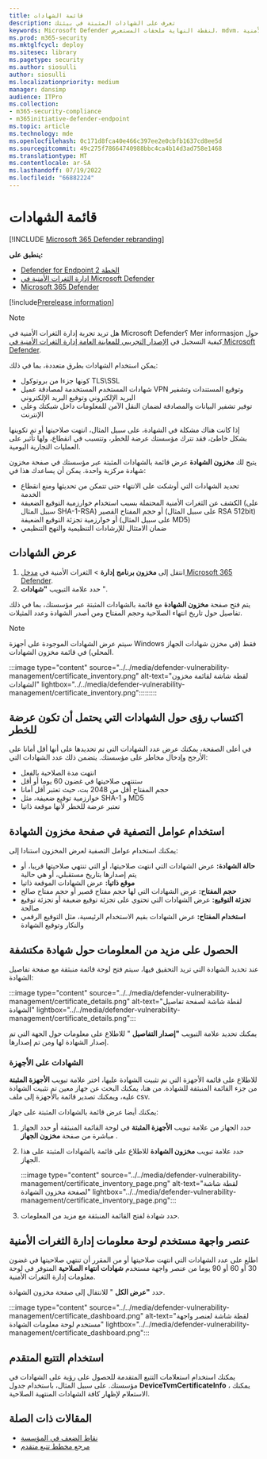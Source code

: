 ```yaml
---
title: قائمة الشهادات
description: تعرف على الشهادات المثبتة في بيئتك
keywords: Microsoft Defender لنقطة النهاية ملحقات المستعرض، mdvm، إدارة الثغرات الأمنية
ms.prod: m365-security
ms.mktglfcycl: deploy
ms.sitesec: library
ms.pagetype: security
ms.author: siosulli
author: siosulli
ms.localizationpriority: medium
manager: dansimp
audience: ITPro
ms.collection:
- m365-security-compliance
- m365initiative-defender-endpoint
ms.topic: article
ms.technology: mde
ms.openlocfilehash: 0c171d8fca40e466c397ee2e0cbfb1637cd8ee5d
ms.sourcegitcommit: 49c275f78664740988bbc4ca4b14d3ad758e1468
ms.translationtype: MT
ms.contentlocale: ar-SA
ms.lasthandoff: 07/19/2022
ms.locfileid: "66882224"
---
```

# <a name="certificate-inventory"></a>قائمة الشهادات

[!INCLUDE [Microsoft 365 Defender rebranding](../../includes/microsoft-defender.md)]

**ينطبق على:**

- [Defender for Endpoint الخطة 2](https://go.microsoft.com/fwlink/?linkid=2154037)
- [إدارة الثغرات الأمنية في Microsoft Defender](index.yml)
- [Microsoft 365 Defender](https://go.microsoft.com/fwlink/?linkid=2118804)

[!include[Prerelease information](../../includes/prerelease.md)]

>[!Note]
> هل تريد تجربة إدارة الثغرات الأمنية في Microsoft Defender؟ Mer informasjon حول كيفية التسجيل في [الإصدار التجريبي للمعاينة العامة إدارة الثغرات الأمنية في Microsoft Defender](../defender-vulnerability-management/get-defender-vulnerability-management.md).

يمكن استخدام الشهادات بطرق متعددة، بما في ذلك:

- كونها جزءا من بروتوكول TLS\SSL
- شهادات المستخدم المستخدمة لمصادقة عميل VPN وتوقيع المستندات وتشفير البريد الإلكتروني وتوقيع البريد الإلكتروني
- توفير تشفير البيانات والمصادقة لضمان النقل الآمن للمعلومات داخل شبكتك وعلى الإنترنت

إذا كانت هناك مشكلة في الشهادة، على سبيل المثال، انتهت صلاحيتها أو تم تكوينها بشكل خاطئ، فقد تترك مؤسستك عرضة للخطر، وتتسبب في انقطاع، ولها تأثير على العمليات التجارية اليومية.

يتيح لك **مخزون الشهادة** عرض قائمة بالشهادات المثبتة عبر مؤسستك في صفحة مخزون شهادة مركزية واحدة. يمكن أن يساعدك هذا في:

- تحديد الشهادات التي أوشكت على الانتهاء حتى تتمكن من تحديثها ومنع انقطاع الخدمة
- الكشف عن الثغرات الأمنية المحتملة بسبب استخدام خوارزمية التوقيع الضعيفة (على سبيل المثال SHA-1-RSA) أو حجم المفتاح القصير (على سبيل المثال RSA 512bit) أو خوارزمية تجزئة التوقيع الضعيفة (على سبيل المثال MD5)
- ضمان الامتثال للإرشادات التنظيمية والنهج التنظيمي

## <a name="view-your-certificates"></a>عرض الشهادات

1. انتقل إلى **مخزون برنامج** **إدارة** >  الثغرات الأمنية في [مدخل Microsoft 365 Defender](https://security.microsoft.com).
2. حدد علامة التبويب **"شهادات** ".

يتم فتح صفحة **مخزون الشهادة** مع قائمة بالشهادات المثبتة عبر مؤسستك، بما في ذلك تفاصيل حول تاريخ انتهاء الصلاحية وحجم المفتاح ومن أصدر الشهادة وعدد المثيلات.

>[!Note]
>سيتم عرض الشهادات الموجودة على أجهزة Windows فقط (في مخزن شهادات الجهاز المحلي) في قائمة مخزون الشهادات.

   :::image type="content" source="../../media/defender-vulnerability-management/certificate_inventory.png" alt-text="لقطة شاشة لقائمة مخزون الشهادات" lightbox="../../media/defender-vulnerability-management/certificate_inventory.png":::::::::

## <a name="gain-insights-into-potentially-vulnerable-certificates"></a>اكتساب رؤى حول الشهادات التي يحتمل أن تكون عرضة للخطر

في أعلى الصفحة، يمكنك عرض عدد الشهادات التي تم تحديدها على أنها أقل أمانا على الأرجح وإدخال مخاطر على مؤسستك. يتضمن ذلك عدد الشهادات التي:

- انتهت مدة الصلاحية بالفعل
- ستنتهي صلاحيتها في غضون 60 يوما أو أقل
- حجم المفتاح أقل من 2048 بت، حيث تعتبر أقل أمانا
- خوارزمية توقيع ضعيفة، مثل SHA-1 و MD5
- تعتبر عرضة للخطر لأنها موقعة ذاتيا

## <a name="use-filters-on-the-certificate-inventory-page"></a>استخدام عوامل التصفية في صفحة مخزون الشهادة

يمكنك استخدام عوامل التصفية لعرض المخزون استنادا إلى:

- **حالة الشهادة:** عرض الشهادات التي انتهت صلاحيتها، أو التي تنتهي صلاحيتها قريبا، أو يتم إصدارها بتاريخ مستقبلي، أو هي حالية
- **موقع ذاتيا:** عرض الشهادات الموقعة ذاتيا
- **حجم المفتاح:** عرض الشهادات التي لها حجم مفتاح قصير أو حجم مفتاح صالح
- **تجزئة التوقيع:** عرض الشهادات التي تحتوي على تجزئة توقيع ضعيفة أو تجزئة توقيع صالحة
- **استخدام المفتاح:** عرض الشهادات بقيم الاستخدام الرئيسية، مثل التوقيع الرقمي والنكار وتوقيع الشهادة

## <a name="get-more-information-on-a-discovered-certificate"></a>الحصول على مزيد من المعلومات حول شهادة مكتشفة

عند تحديد الشهادة التي تريد التحقيق فيها، سيتم فتح لوحة قائمة منبثقة مع صفحة تفاصيل الشهادة:

   :::image type="content" source="../../media/defender-vulnerability-management/certificate_details.png" alt-text="لقطة شاشة لصفحة تفاصيل الشهادة" lightbox="../../media/defender-vulnerability-management/certificate_details.png":::

يمكنك تحديد علامة التبويب **"إصدار التفاصيل** " للاطلاع على معلومات حول الجهة التي تم إصدار الشهادة لها ومن تم إصدارها.

### <a name="certificates-on-devices"></a>الشهادات على الأجهزة

للاطلاع على قائمة الأجهزة التي تم تثبيت الشهادة عليها، اختر علامة تبويب **الأجهزة المثبتة** من جزء القائمة المنبثقة للشهادة. من هنا، يمكنك البحث عن جهاز معين تم تثبيت الشهادة عليه، ويمكنك تصدير قائمة بالأجهزة إلى ملف csv.

يمكنك أيضا عرض قائمة بالشهادات المثبتة على جهاز:

1. حدد الجهاز من علامة تبويب **الأجهزة المثبتة** في لوحة القائمة المنبثقة أو حدد الجهاز مباشرة من صفحة **مخزون الجهاز** .
2. حدد علامة تبويب **مخزون الشهادة** للاطلاع على قائمة بالشهادات المثبتة على هذا الجهاز.

   :::image type="content" source="../../media/defender-vulnerability-management/certificate_inventory_page.png" alt-text="لقطة شاشة لصفحة مخزون الشهادة" lightbox="../../media/defender-vulnerability-management/certificate_inventory_page.png":::

3. حدد شهادة لفتح القائمة المنبثقة مع مزيد من المعلومات.

## <a name="vulnerability-management-dashboard-widget"></a>عنصر واجهة مستخدم لوحة معلومات إدارة الثغرات الأمنية

اطلع على عدد الشهادات التي انتهت صلاحيتها أو من المقرر أن تنتهي صلاحيتها في غضون 30 أو 60 أو 90 يوما من عنصر واجهة مستخدم **شهادات انتهاء الصلاحية** المتوفر في لوحة معلومات إدارة الثغرات الأمنية.

حدد **"عرض الكل** " للانتقال إلى صفحة مخزون الشهادة.

:::image type="content" source="../../media/defender-vulnerability-management/certificate_dashboard.png" alt-text="لقطة شاشة لعنصر واجهة مستخدم لوحة معلومات الشهادة" lightbox="../../media/defender-vulnerability-management/certificate_dashboard.png":::

## <a name="use-advanced-hunting"></a>استخدام التتبع المتقدم

يمكنك استخدام استعلامات التتبع المتقدمة للحصول على رؤية على الشهادات في مؤسستك. على سبيل المثال، باستخدام جدول **DeviceTvmCertificateInfo** ، يمكنك الاستعلام لإظهار كافة الشهادات المنتهية الصلاحية.

## <a name="related-articles"></a>المقالات ذات الصلة

- [نقاط الضعف في المؤسسة](tvm-weaknesses.md)
- [مرجع مخطط تتبع متقدم](../defender-endpoint/advanced-hunting-schema-reference.md)
